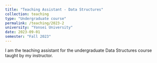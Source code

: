```yaml
---
title: "Teaching Assistant - Data Structures"
collection: teaching
type: "Undergraduate course"
permalink: /teaching/2023-2
university: "Yonsei University"
date: 2023-09-01
semester: "Fall 2023"
---
```


I am the teaching assistant for the undergraduate Data Structures course
taught by my instructor.